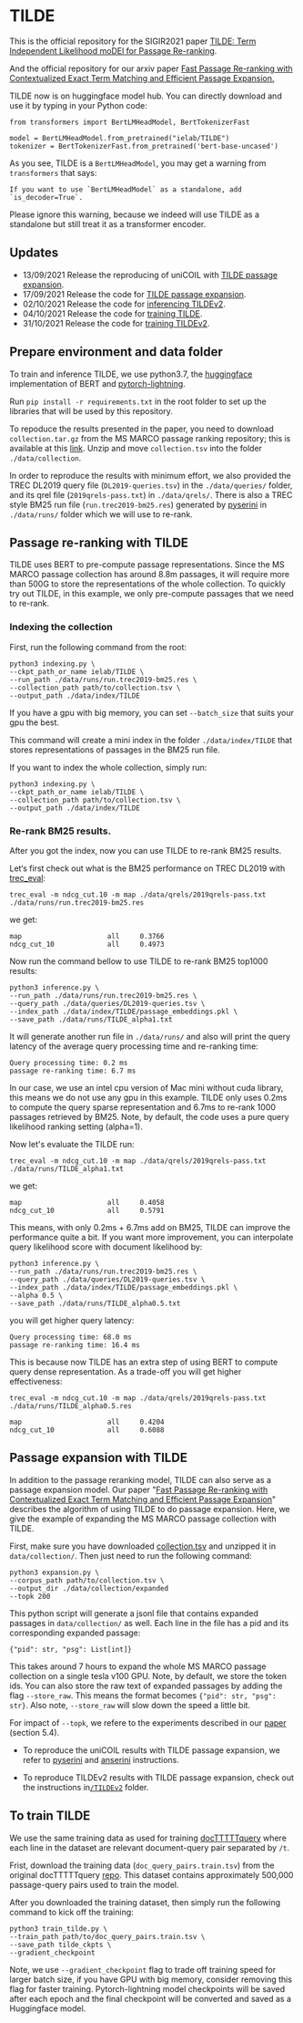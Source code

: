 # TILDE
This is the official repository for the SIGIR2021 paper [TILDE: Term Independent Likelihood moDEl for Passage Re-ranking](http://ielab.io/publications/arvin-2021-TILDE).

And the official repository for our arxiv paper [Fast Passage Re-ranking with Contextualized Exact Term
Matching and Efficient Passage Expansion.](https://arxiv.org/pdf/2108.08513)


TILDE now is on huggingface model hub. You can directly download and use it by typing in your Python code:

```
from transformers import BertLMHeadModel, BertTokenizerFast

model = BertLMHeadModel.from_pretrained("ielab/TILDE")
tokenizer = BertTokenizerFast.from_pretrained('bert-base-uncased')
```
As you see, TILDE is a `BertLMHeadModel`, you may get a warning from `transformers` that says:

```
If you want to use `BertLMHeadModel` as a standalone, add `is_decoder=True`.
```
Please ignore this warning, because we indeed will use TILDE as a standalone but still treat it as a transformer encoder.

## Updates
- 13/09/2021 Release the reproducing of uniCOIL with [TILDE passage expansion](#passage-expansion-with-tilde).
- 17/09/2021 Release the code for [TILDE passage expansion](#passage-expansion-with-tilde).
- 02/10/2021 Release the code for [inferencing TILDEv2](TILDEv2).
- 04/10/2021 Release the code for [training TILDE](#to-train-tilde).
- 31/10/2021 Release the code for [training TILDEv2](TILDEv2/README.md/#to-train-tildev2).


## Prepare environment and data folder
To train and inference TILDE, we use python3.7, the [huggingface](https://huggingface.co/) implementation of BERT and [pytorch-lightning](https://www.pytorchlightning.ai/). 

Run `pip install -r requirements.txt` in the root folder to set up the libraries that will be used by this repository.

To repoduce the results presented in the paper, you need to download `collection.tar.gz` from the MS MARCO passage ranking repository; this is available at this [link](https://msmarco.blob.core.windows.net/msmarcoranking/collection.tar.gz). Unzip and move `collection.tsv` into the folder `./data/collection`.

In order to reproduce the results with minimum effort, we also provided the TREC DL2019 query file (`DL2019-queries.tsv`) in the `./data/queries/` folder, and its qrel file (`2019qrels-pass.txt`) in `./data/qrels/`. There is also a TREC style BM25 run file (`run.trec2019-bm25.res`) generated by [pyserini](https://github.com/castorini/pyserini) in `./data/runs/` folder which we will use to re-rank.

## Passage re-ranking with TILDE
TILDE uses BERT to pre-compute passage representations. Since the MS MARCO passage collection has around 8.8m passages, it will require more than 500G to store the representations of the whole collection. To quickly try out TILDE, in this example, we only pre-compute passages that we need to re-rank.

### Indexing the collection

First, run the following command from the root:

```
python3 indexing.py \
--ckpt_path_or_name ielab/TILDE \
--run_path ./data/runs/run.trec2019-bm25.res \
--collection_path path/to/collection.tsv \
--output_path ./data/index/TILDE
```
If you have a gpu with big memory, you can set `--batch_size` that suits your gpu the best.

This command will create a mini index in the folder `./data/index/TILDE` that stores representations of passages in the BM25 run file.

If you want to index the whole collection, simply run:

```
python3 indexing.py \
--ckpt_path_or_name ielab/TILDE \
--collection_path path/to/collection.tsv \
--output_path ./data/index/TILDE
```
### Re-rank BM25 results.
After you got the index, now you can use TILDE to re-rank BM25 results.

Let‘s first check out what is the BM25 performance on TREC DL2019 with [trec_eval](https://github.com/usnistgov/trec_eval):

```
trec_eval -m ndcg_cut.10 -m map ./data/qrels/2019qrels-pass.txt ./data/runs/run.trec2019-bm25.res
```
we get:

```
map                     all     0.3766
ndcg_cut_10             all     0.4973
```

Now run the command bellow to use TILDE to re-rank BM25 top1000 results:

```
python3 inference.py \
--run_path ./data/runs/run.trec2019-bm25.res \
--query_path ./data/queries/DL2019-queries.tsv \
--index_path ./data/index/TILDE/passage_embeddings.pkl \
--save_path ./data/runs/TILDE_alpha1.txt
```
It will generate another run file in `./data/runs/` and also will print the query latency of the average query processing time and re-ranking time:

```
Query processing time: 0.2 ms
passage re-ranking time: 6.7 ms
```
In our case, we use an intel cpu version of Mac mini without cuda library, this means we do not use any gpu in this example. TILDE only uses 0.2ms to compute the query sparse representation and 6.7ms to re-rank 1000 passages retrieved by BM25. Note, by default, the code uses a pure query likelihood ranking setting (alpha=1).

Now let's evaluate the TILDE run:

```
trec_eval -m ndcg_cut.10 -m map ./data/qrels/2019qrels-pass.txt ./data/runs/TILDE_alpha1.txt
```
we get:

```
map                     all     0.4058
ndcg_cut_10             all     0.5791
```
This means, with only 0.2ms + 6.7ms add on BM25, TILDE can improve the performance quite a bit. If you want more improvement, you can interpolate query likelihood score with document likelihood by:

```
python3 inference.py \
--run_path ./data/runs/run.trec2019-bm25.res \
--query_path ./data/queries/DL2019-queries.tsv \
--index_path ./data/index/TILDE/passage_embeddings.pkl \
--alpha 0.5 \
--save_path ./data/runs/TILDE_alpha0.5.txt
```
you will get higher query latency:

```
Query processing time: 68.0 ms
passage re-ranking time: 16.4 ms
```
This is because now TILDE has an extra step of using BERT to compute query dense representation. As a trade-off you will get higher effectiveness:

```
trec_eval -m ndcg_cut.10 -m map ./data/qrels/2019qrels-pass.txt ./data/runs/TILDE_alpha0.5.res 
```
```
map                     all     0.4204
ndcg_cut_10             all     0.6088
```
## Passage expansion with TILDE
In addition to the passage reranking model, TILDE can also serve as a passage expansion model. Our paper "[Fast Passage Re-ranking with Contextualized Exact Term
Matching and Efficient Passage Expansion](https://arxiv.org/pdf/2108.08513)" describes the algorithm of using TILDE to do passage expansion. Here, we give the example of expanding the MS MARCO passage collection with TILDE. 

First, make sure you have downloaded [collection.tsv](https://msmarco.blob.core.windows.net/msmarcoranking/collection.tar.gz) and unzipped it in `data/collection/`. Then just need to run the following command:

```
python3 expansion.py \
--corpus_path path/to/collection.tsv \
--output_dir ./data/collection/expanded
--topk 200
```
This python script will generate a jsonl file that contains expanded passages in `data/collection/` as well. Each line in the file has a pid and its corresponding expanded passage:

```
{"pid": str, "psg": List[int]}
```
This takes around 7 hours to expand the whole MS MARCO passage collection on a single tesla v100 GPU. Note, by default, we store the token ids. You can also store the raw text of expanded passages by adding the flag `--store_raw`. This means the format becomes `{"pid": str, "psg": str}`. Also note, `--store_raw` will slow down the speed a little bit.

For impact of `--topk`, we refere to the experiments described in our [paper](https://arxiv.org/pdf/2108.08513) (section 5.4).


- To reproduce the uniCOIL results with TILDE passage expansion, we refer to [pyserini](https://github.com/castorini/pyserini/blob/master/docs/experiments-unicoil-tilde-expansion.md) and [anserini](https://github.com/castorini/anserini/blob/master/docs/experiments-msmarco-passage-unicoil-tilde-expansion.md) instructions.

- To reproduce TILDEv2 results with TILDE passage expansion, check out the instructions in[`/TILDEv2`](TILDEv2) folder.

## To train TILDE
We use the same training data as used for training [docTTTTTquery](https://github.com/castorini/docTTTTTquery) where each line in the dataset are relevant document-query pair separated by `/t`.

Frist, download the training data (`doc_query_pairs.train.tsv`) from the original docTTTTTquery [repo](https://www.dropbox.com/s/5i64irveqvvegey/doc_query_pairs.train.tsv?dl=1). This dataset contains approximately 500,000 passage-query pairs used to train the model.

After you downloaded the training dataset, then simply run the following command to kick off the training:

```
python3 train_tilde.py \
--train_path path/to/doc_query_pairs.train.tsv \
--save_path tilde_ckpts \
--gradient_checkpoint
```

Note, we use `--gradient_checkpoint` flag to trade off training speed for larger batch size, if you have GPU with big memory, consider removing this flag for faster training. Pytorch-lightning model checkpoints will be saved after each epoch and the final checkpoint will be converted and saved as a Huggingface model.



